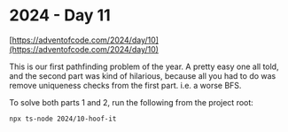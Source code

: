 # 2024 - Day 11

[https://adventofcode.com/2024/day/10](https://adventofcode.com/2024/day/10)

This is our first pathfinding problem of the year. A pretty easy one all told,
and the second part was kind of hilarious, because all you had to do was remove
uniqueness checks from the first part. i.e. a worse BFS.

To solve both parts 1 and 2, run the following from the project root:

```sh
npx ts-node 2024/10-hoof-it
```
